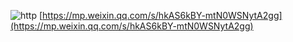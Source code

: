 ![http](https://github.com/DarkSherlock/note/blob/master/images/http.webp)
[https://mp.weixin.qq.com/s/hkAS6kBY-mtN0WSNytA2gg](https://mp.weixin.qq.com/s/hkAS6kBY-mtN0WSNytA2gg)
